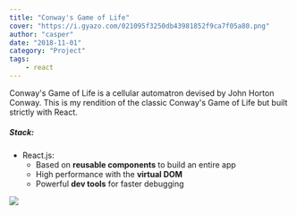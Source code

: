 ```yaml
---
title: "Conway's Game of Life"
cover: "https://i.gyazo.com/021095f3250db43981852f9ca7f05a80.png"
author: "casper"
date: "2018-11-01"
category: "Project"
tags:
    - react
---
```


Conway's Game of Life is a cellular automatron devised by John Horton Conway. This is my rendition of the classic Conway's Game of Life but built strictly with React. 

##### Stack:
- React.js:
    - Based on **reusable components** to build an entire app
    - High performance with the **virtual DOM**
    - Powerful **dev tools** for faster debugging

<img src="https://media.giphy.com/media/1dLOO8lNO8pmNSlJRE/giphy.gif"/>